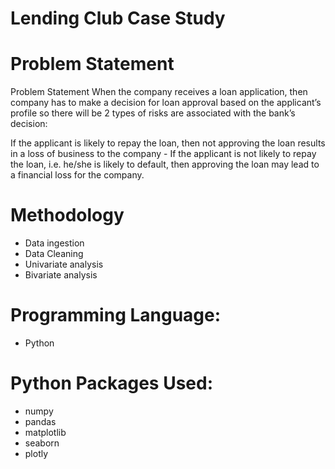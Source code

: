 # Lending Club Case Study

# Problem Statement
Problem Statement When the company receives a loan application, then company has to make a decision for loan approval based on the applicant’s profile so there will be 2 types of risks are associated with the bank’s decision:

If the applicant is likely to repay the loan, then not approving the loan results in a loss of business to the company - If the applicant is not likely to repay the loan, i.e. he/she is likely to default, then approving the loan may lead to a financial loss for the company.

# Methodology
* Data ingestion
* Data Cleaning
* Univariate analysis
* Bivariate analysis

# Programming Language: 
* Python

# Python Packages Used:
* numpy
* pandas
* matplotlib
* seaborn
* plotly

